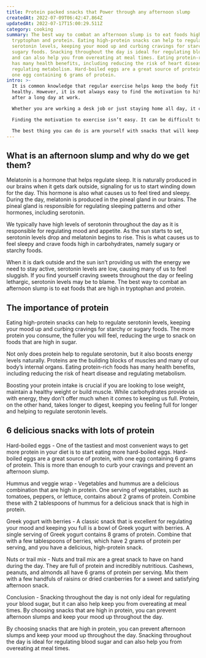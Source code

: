 ```yaml
---
title: Protein packed snacks that Power through any afternoon slump
createdAt: 2022-07-09T06:42:47.864Z
updatedAt: 2022-07-17T15:00:29.511Z
category: cooking
summary: The best way to combat an afternoon slump is to eat foods high in
  tryptophan and protein. Eating high-protein snacks can help to regulate
  serotonin levels, keeping your mood up and curbing cravings for starchy or
  sugary foods. Snacking throughout the day is ideal for regulating blood sugar
  and can also help you from overeating at meal times. Eating protein-rich foods
  has many health benefits, including reducing the risk of heart disease and
  regulating metabolism. Hard-boiled eggs are a great source of protein, with
  one egg containing 6 grams of protein.
intro: >-
  It is common knowledge that regular exercise helps keep the body fit and
  healthy. However, it is not always easy to find the motivation to hit the gym
  after a long day at work.

  Whether you are working a desk job or just staying home all day, it can be challenging to find ways to stay active throughout the day. 

  Finding the motivation to exercise isn’t easy. It can be difficult to find time for a workout routine and even harder to stick with it for an extended period of time. 

  The best thing you can do is arm yourself with snacks that will keep your energy up so you’re not tempted to take a nap after dinner or give in to cravings for sweets. Protein-packed snacks are an excellent way of keeping your energy levels high and reducing stress eating from boredom or fatigue.
---
```


## What is an afternoon slump and why do we get them?

Melatonin is a hormone that helps regulate sleep. It is naturally produced in our brains when it gets dark outside, signaling for us to start winding down for the day. This hormone is also what causes us to feel tired and sleepy. During the day, melatonin is produced in the pineal gland in our brains. The pineal gland is responsible for regulating sleeping patterns and other hormones, including serotonin.

We typically have high levels of serotonin throughout the day as it is responsible for regulating mood and appetite. As the sun starts to set, serotonin levels drop and melatonin begins to rise. This is what causes us to feel sleepy and crave foods high in carbohydrates, namely sugary or starchy foods.

When it is dark outside and the sun isn’t providing us with the energy we need to stay active, serotonin levels are low, causing many of us to feel sluggish. If you find yourself craving sweets throughout the day or feeling lethargic, serotonin levels may be to blame. The best way to combat an afternoon slump is to eat foods that are high in tryptophan and protein.

## The importance of protein

Eating high-protein snacks can help to regulate serotonin levels, keeping your mood up and curbing cravings for starchy or sugary foods. The more protein you consume, the fuller you will feel, reducing the urge to snack on foods that are high in sugar.

Not only does protein help to regulate serotonin, but it also boosts energy levels naturally. Proteins are the building blocks of muscles and many of our body’s internal organs. Eating protein-rich foods has many health benefits, including reducing the risk of heart disease and regulating metabolism.

Boosting your protein intake is crucial if you are looking to lose weight, maintain a healthy weight or build muscle. While carbohydrates provide us with energy, they don’t offer much when it comes to keeping us full. Protein, on the other hand, takes longer to digest, keeping you feeling full for longer and helping to regulate serotonin levels.

## 6 delicious snacks with lots of protein

Hard-boiled eggs - One of the tastiest and most convenient ways to get more protein in your diet is to start eating more hard-boiled eggs. Hard-boiled eggs are a great source of protein, with one egg containing 6 grams of protein. This is more than enough to curb your cravings and prevent an afternoon slump.

Hummus and veggie wrap - Vegetables and hummus are a delicious combination that are high in protein. One serving of vegetables, such as tomatoes, peppers, or lettuce, contains about 2 grams of protein. Combine these with 2 tablespoons of hummus for a delicious snack that is high in protein.

Greek yogurt with berries - A classic snack that is excellent for regulating your mood and keeping you full is a bowl of Greek yogurt with berries. A single serving of Greek yogurt contains 8 grams of protein. Combine that with a few tablespoons of berries, which have 2 grams of protein per serving, and you have a delicious, high-protein snack.

Nuts or trail mix - Nuts and trail mix are a great snack to have on hand during the day. They are full of protein and incredibly nutritious. Cashews, peanuts, and almonds all have 6 grams of protein per serving. Mix them with a few handfuls of raisins or dried cranberries for a sweet and satisfying afternoon snack.

Conclusion - Snacking throughout the day is not only ideal for regulating your blood sugar, but it can also help keep you from overeating at meal times. By choosing snacks that are high in protein, you can prevent afternoon slumps and keep your mood up throughout the day.

By choosing snacks that are high in protein, you can prevent afternoon slumps and keep your mood up throughout the day. Snacking throughout the day is ideal for regulating blood sugar and can also help you from overeating at meal times.
